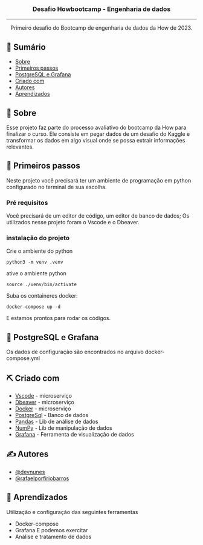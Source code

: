 <h3 align="center">Desafio Howbootcamp - Engenharia de dados</h3>

<div align="center">

<!-- [![Status](https://img.shields.io/badge/status-active-success.svg)]()
[![GitHub Issues](https://img.shields.io/github/issues/kylelobo/The-Documentation-Compendium.svg)](https://github.com/kylelobo/The-Documentation-Compendium/issues)
[![GitHub Pull Requests](https://img.shields.io/github/issues-pr/kylelobo/The-Documentation-Compendium.svg)](https://github.com/kylelobo/The-Documentation-Compendium/pulls)
[![License](https://img.shields.io/badge/license-MIT-blue.svg)](/LICENSE) -->

</div>

---

<p align="center"> Primeiro desafio do Bootcamp de engenharia de dados da How de 2023.
    <br> 
</p>

## 📝 Sumário

- [Sobre](#sobre)
- [Primeiros passos](#primeiros_passos)
- [PostgreSQL e Grafana](#ferramentas)
- [Criado com](#criado_com)
- [Autores](#autores)
- [Aprendizados](#Aprendizados)

## 🧐 Sobre <a name = "sobre"></a>

Esse projeto faz parte do processo avaliativo do bootcamp da How para finalizar o curso. Ele consiste em pegar dados de um desafio do Kaggle e transformar os dados em algo visual onde se possa extrair informações relevantes.

## 🏁 Primeiros passos <a name = "primeiros_passos"></a>

Neste projeto você precisará ter um ambiente de programação em python configurado no terminal de sua escolha.

### Pré requisitos

Você precisará de um editor de código, um editor de banco de dados;
Os utilizados nesse projeto foram o Vscode e o Dbeaver.

### instalação do projeto

Crie o ambiente do python

```
python3 -m venv .venv
```

ative o ambiente python

```
source ./venv/bin/activate
```

Suba os containeres docker:

```
docker-compose up -d
```

E estamos prontos para rodar os códigos.

## 🎈 PostgreSQL e Grafana <a name="ferramentas"></a>

Os dados de configuração são encontrados no arquivo docker-compose.yml

## ⛏️ Criado com <a name = "criado_com"></a>

- [Vscode](https://code.visualstudio.com/) - microserviço
- [Dbeaver](https://dbeaver.io/) - microserviço
- [Docker](https://www.docker.com/) - microserviço
- [PostgreSql](https://www.postgresql.org/) - Banco de dados
- [Pandas](https://pandas.pydata.org/) - Lib de análise de dados
- [NumPy](https://numpy.org/) - Lib de manipulação de dados
- [Grafana](https://grafana.com/) - Ferramenta de visualização de dados

## ✍️ Autores <a name = "autores"></a>

- [@devnunes](https://github.com/devnunes)
- [@rafaelporfiriobarros](https://github.com/rafaelporfiriobarros)

## 🎉 Aprendizados <a name = "aprendizados"></a>

Utilização e configuração das seguintes ferramentas

- Docker-compose
- Grafana
  E podemos exercitar
- Análise e tratamento de dados
